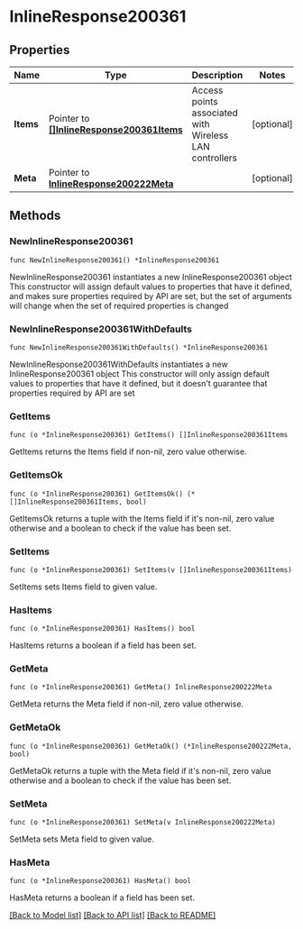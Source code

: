 # InlineResponse200361

## Properties

Name | Type | Description | Notes
------------ | ------------- | ------------- | -------------
**Items** | Pointer to [**[]InlineResponse200361Items**](InlineResponse200361Items.md) | Access points associated with Wireless LAN controllers | [optional] 
**Meta** | Pointer to [**InlineResponse200222Meta**](InlineResponse200222Meta.md) |  | [optional] 

## Methods

### NewInlineResponse200361

`func NewInlineResponse200361() *InlineResponse200361`

NewInlineResponse200361 instantiates a new InlineResponse200361 object
This constructor will assign default values to properties that have it defined,
and makes sure properties required by API are set, but the set of arguments
will change when the set of required properties is changed

### NewInlineResponse200361WithDefaults

`func NewInlineResponse200361WithDefaults() *InlineResponse200361`

NewInlineResponse200361WithDefaults instantiates a new InlineResponse200361 object
This constructor will only assign default values to properties that have it defined,
but it doesn't guarantee that properties required by API are set

### GetItems

`func (o *InlineResponse200361) GetItems() []InlineResponse200361Items`

GetItems returns the Items field if non-nil, zero value otherwise.

### GetItemsOk

`func (o *InlineResponse200361) GetItemsOk() (*[]InlineResponse200361Items, bool)`

GetItemsOk returns a tuple with the Items field if it's non-nil, zero value otherwise
and a boolean to check if the value has been set.

### SetItems

`func (o *InlineResponse200361) SetItems(v []InlineResponse200361Items)`

SetItems sets Items field to given value.

### HasItems

`func (o *InlineResponse200361) HasItems() bool`

HasItems returns a boolean if a field has been set.

### GetMeta

`func (o *InlineResponse200361) GetMeta() InlineResponse200222Meta`

GetMeta returns the Meta field if non-nil, zero value otherwise.

### GetMetaOk

`func (o *InlineResponse200361) GetMetaOk() (*InlineResponse200222Meta, bool)`

GetMetaOk returns a tuple with the Meta field if it's non-nil, zero value otherwise
and a boolean to check if the value has been set.

### SetMeta

`func (o *InlineResponse200361) SetMeta(v InlineResponse200222Meta)`

SetMeta sets Meta field to given value.

### HasMeta

`func (o *InlineResponse200361) HasMeta() bool`

HasMeta returns a boolean if a field has been set.


[[Back to Model list]](../README.md#documentation-for-models) [[Back to API list]](../README.md#documentation-for-api-endpoints) [[Back to README]](../README.md)


